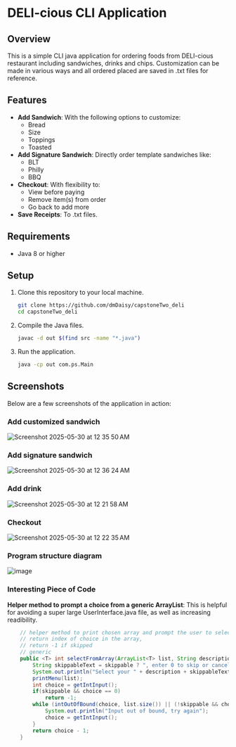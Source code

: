 # DELI-cious CLI Application

## Overview

This is a simple CLI java application for ordering foods from DELI-cious restaurant including sandwiches, drinks and chips. 
Customization can be made in various ways and all ordered placed are saved in .txt files for reference.

## Features

- **Add Sandwich**: With the following options to customize:
    - Bread
    - Size
    - Toppings
    - Toasted
- **Add Signature Sandwich**: Directly order template sandwiches like:
    - BLT
    - Philly
    - BBQ
- **Checkout**: With flexibility to:
    - View before paying
    - Remove item(s) from order
    - Go back to add more
- **Save Receipts**: To .txt files.

## Requirements

- Java 8 or higher

## Setup

1. Clone this repository to your local machine.

    ```bash
    git clone https://github.com/dmDaisy/capstoneTwo_deli
    cd capstoneTwo_deli
    ```

2. Compile the Java files.

    ```bash
    javac -d out $(find src -name "*.java")
    ```

3. Run the application.

    ```bash
    java -cp out com.ps.Main
    ```

## Screenshots

Below are a few screenshots of the application in action:

### Add customized sandwich

![Screenshot 2025-05-30 at 12 35 50 AM](https://github.com/user-attachments/assets/15ede19a-caff-41db-aedf-edf20d0ed045)


### Add signature sandwich

![Screenshot 2025-05-30 at 12 36 24 AM](https://github.com/user-attachments/assets/0329d9e3-40ff-402f-8e58-28e51ca78658)

### Add drink

![Screenshot 2025-05-30 at 12 21 58 AM](https://github.com/user-attachments/assets/c4479c50-a1f2-4252-8770-1eebafe96ac2)

### Checkout

![Screenshot 2025-05-30 at 12 22 35 AM](https://github.com/user-attachments/assets/a42eee3b-a32e-48e5-b2dc-b14d78e59ab7)

### Program structure diagram

![image](https://github.com/user-attachments/assets/ac5fd23c-279c-4322-b39d-0aa1db867cd4)


### Interesting Piece of Code
**Helper method to prompt a choice from a generic ArrayList**: This is helpful for avoiding a super large UserInterface.java file, as well as increasing readibility. 

```java
    // helper method to print chosen array and prompt the user to select
    // return index of choice in the array,
    // return -1 if skipped
    // generic
    public <T> int selectFromArray(ArrayList<T> list, String description, boolean skippable) throws IOException {
        String skippableText = skippable ? ", enter 0 to skip or cancel" : "";
        System.out.println("Select your " + description + skippableText + ": ");
        printMenu(list);
        int choice = getIntInput();
        if(skippable && choice == 0)
            return -1;
        while (intOutOfBound(choice, list.size()) || (!skippable && choice == 0)){
            System.out.println("Input out of bound, try again");
            choice = getIntInput();
        }
        return choice - 1;
    }
